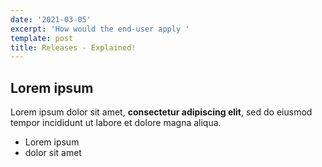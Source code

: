 ```yaml
---
date: '2021-03-05'
excerpt: 'How would the end-user apply '
template: post
title: Releases - Explained!
---
```

## Lorem ipsum

Lorem ipsum dolor sit amet, **consectetur adipiscing elit**, sed do eiusmod tempor incididunt ut labore et dolore magna aliqua.

- Lorem ipsum
- dolor sit amet